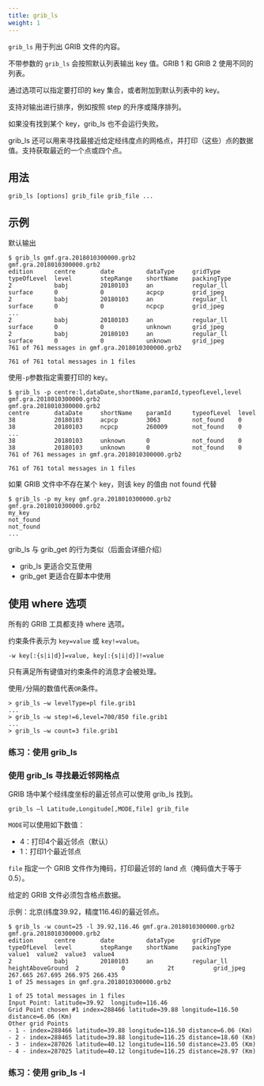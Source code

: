 ```yaml
---
title: grib_ls
weight: 1
---
```


`grib_ls` 用于列出 GRIB 文件的内容。

不带参数的 `grib_ls` 会按照默认列表输出 key 值。GRIB 1 和 GRIB 2 使用不同的列表。

通过选项可以指定要打印的 key 集合，或者附加到默认列表中的 key。

支持对输出进行排序，例如按照 step 的升序或降序排列。

如果没有找到某个 key，grib_ls 也不会运行失败。

grib_ls 还可以用来寻找最接近给定经纬度点的网格点，并打印（这些）点的数据值。支持获取最近的一个点或四个点。

## 用法

```
grib_ls [options] grib_file grib_file ...
```

## 示例

默认输出

```
$ grib_ls gmf.gra.2018010300000.grb2 
gmf.gra.2018010300000.grb2
edition      centre       date         dataType     gridType     typeOfLevel  level        stepRange    shortName    packingType  
2            babj         20180103     an           regular_ll   surface      0            0            acpcp        grid_jpeg   
2            babj         20180103     an           regular_ll   surface      0            0            ncpcp        grid_jpeg 
...
2            babj         20180103     an           regular_ll   surface      0            0            unknown      grid_jpeg   
2            babj         20180103     an           regular_ll   surface      0            0            unknown      grid_jpeg   
761 of 761 messages in gmf.gra.2018010300000.grb2

761 of 761 total messages in 1 files
```


使用`-p`参数指定需要打印的 key。

```
$ grib_ls -p centre:l,dataDate,shortName,paramId,typeofLevel,level gmf.gra.2018010300000.grb2 
gmf.gra.2018010300000.grb2
centre       dataDate     shortName    paramId      typeofLevel  level        
38           20180103     acpcp        3063         not_found    0           
38           20180103     ncpcp        260009       not_found    0  
...
38           20180103     unknown      0            not_found    0           
38           20180103     unknown      0            not_found    0           
761 of 761 messages in gmf.gra.2018010300000.grb2

761 of 761 total messages in 1 files
```

如果 GRIB 文件中不存在某个 key，则该 key 的值由 not found 代替

```
$ grib_ls -p my_key gmf.gra.2018010300000.grb2 
gmf.gra.2018010300000.grb2
my_key      
not_found  
not_found  
...
```

grib_ls 与 grib_get 的行为类似（后面会详细介绍）

- grib_ls 更适合交互使用
- grib_get 更适合在脚本中使用

## 使用 where 选项

所有的 GRIB 工具都支持 where 选项。

约束条件表示为 `key=value` 或 `key!=value`。

```
-w key[:{s|i|d}]=value, key[:{s|i|d}]!=value
```

只有满足所有键值对约束条件的消息才会被处理。

使用`/`分隔的数值代表`OR`条件。

```
> grib_ls –w levelType=pl file.grib1
...
> grib_ls –w step!=6,level=700/850 file.grib1
...
> grib_ls –w count=3 file.grib1
```

### 练习：使用 grib_ls

### 使用 grib_ls 寻找最近邻网格点

GRIB 场中某个经纬度坐标的最近邻点可以使用 grib_ls 找到。

```
grib_ls –l Latitude,Longitude[,MODE,file] grib_file
```

`MODE`可以使用如下数值：

- 4：打印4个最近邻点（默认）
- 1：打印1个最近邻点

`file` 指定一个 GRIB 文件作为掩码，打印最近邻的 land 点（掩码值大于等于 0.5）。

给定的 GRIB 文件必须包含格点数据。

示例：北京(纬度39.92，精度116.46)的最近邻点。

```
$ grib_ls -w count=25 -l 39.92,116.46 gmf.gra.2018010300000.grb2 
gmf.gra.2018010300000.grb2
edition      centre       date         dataType     gridType     typeOfLevel  level        stepRange    shortName    packingType         value1  value2  value3  value4 
2            babj         20180103     an           regular_ll   heightAboveGround  2            0            2t           grid_jpeg    267.665 267.695 266.975 266.435 
1 of 25 messages in gmf.gra.2018010300000.grb2

1 of 25 total messages in 1 files
Input Point: latitude=39.92  longitude=116.46
Grid Point chosen #1 index=288466 latitude=39.88 longitude=116.50 distance=6.06 (Km)
Other grid Points
- 1 - index=288466 latitude=39.88 longitude=116.50 distance=6.06 (Km)
- 2 - index=288465 latitude=39.88 longitude=116.25 distance=18.60 (Km)
- 3 - index=287026 latitude=40.12 longitude=116.50 distance=23.05 (Km)
- 4 - index=287025 latitude=40.12 longitude=116.25 distance=28.97 (Km)
```

### 练习：使用 grib_ls -l
